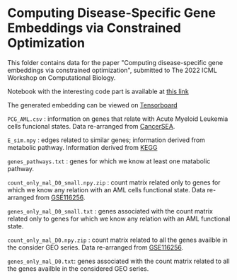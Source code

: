 # Computing Disease-Specific Gene Embeddings via Constrained Optimization

This folder contains data for the paper "Computing disease-specific gene embeddings via constrained optimization", submitted to The 2022 ICML Workshop on Computational Biology.

Notebook with the interesting code part is available at [this link](https://colab.research.google.com/drive/1ozgaBJ-4F2nmmDWGwcWHQS_P56JtiZWl?usp=sharing)

The generated embedding can be viewed on [Tensorboard](https://projector.tensorflow.org/?config=https://gist.githubusercontent.com/eleonoravercesi/0772e33c6f898539cb397029730a3a1e/raw/e2d8780ed78e034a97691553d4409f548dab8fba/projector_config.json)

`PCG_AML.csv` : information on genes that relate with Acute Myeloid Leukemia cells funcional states. Data re-arranged from [CancerSEA](http://biocc.hrbmu.edu.cn/CancerSEA/home.jsp).

`E_sim.npy` : edges related to similar genes; information derived from metabolic pathway. Information derived from [KEGG](https://www.kegg.jp)

`genes_pathways.txt` : genes for which we know at least one matabolic pathway.

`count_only_mal_D0_small.npy.zip` : count matrix related only to genes for which we know any relation with an AML cells functional state. Data re-arranged from [GSE116256](https://www.ncbi.nlm.nih.gov/geo/query/acc.cgi?acc=GSE116256).

`genes_only_mal_D0_small.txt` : genes associated with the count matrix related only to genes for which we know any relation with an AML functional state.

`count_only_mal_D0.npy.zip` : count matrix related to all the genes availble in the consider GEO series.  Data re-arranged from [GSE116256](https://www.ncbi.nlm.nih.gov/geo/query/acc.cgi?acc=GSE116256).

`genes_only_mal_D0.txt`: genes associated with the count matrix related to all the genes availble in the considered GEO series.
